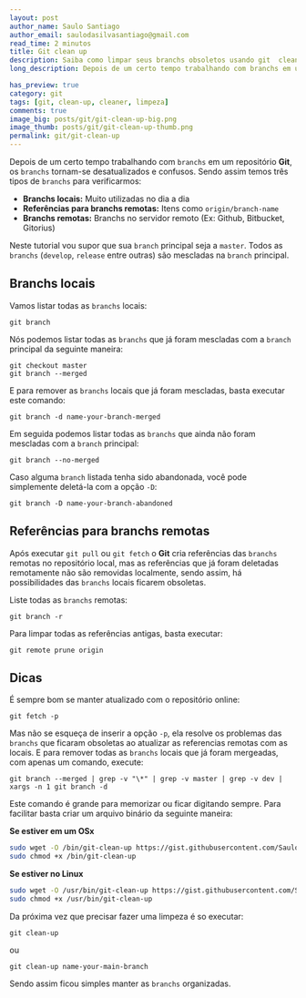```yaml
---
layout: post
author_name: Saulo Santiago
author_email: saulodasilvasantiago@gmail.com
read_time: 2 minutos
title: Git clean up
description: Saiba como limpar seus branchs obsoletos usando git  clean up.
long_description: Depois de um certo tempo trabalhando com branchs em um repositório Git, os branchs torna-se desatualizados e confusos. Sendo assim irei mostrar a vocês como manter as branchs organizadas de uma forma simples e fácil.

has_preview: true
category: git
tags: [git, clean-up, cleaner, limpeza]
comments: true
image_big: posts/git/git-clean-up-big.png
image_thumb: posts/git/git-clean-up-thumb.png
permalink: git/git-clean-up
---
```


Depois de um certo tempo trabalhando com `branchs` em um repositório **Git**, os `branchs` tornam-se desatualizados e confusos. Sendo assim temos três tipos de `branchs` para verificarmos:

- **Branchs locais:** Muito utilizadas no dia a dia
- **Referências para branchs remotas:** Itens como `origin/branch-name`
- **Branchs remotas:** Branchs no servidor remoto (Ex: Github, Bitbucket, Gitorius)

Neste tutorial vou supor que sua `branch` principal seja a `master`.
Todos as `branchs` (`develop`, `release` entre outras) são mescladas na `branch` principal.

## Branchs locais

Vamos listar todas as `branchs` locais:

```
git branch
```

Nós podemos listar todas as `branchs` que já foram mescladas com a `branch` principal da seguinte maneira:

```
git checkout master
git branch --merged
```

E para remover as `branchs` locais que já foram mescladas, basta executar este comando:

```
git branch -d name-your-branch-merged
```

Em seguida podemos listar todas as `branchs` que ainda não foram mescladas com a `branch` principal:

```
git branch --no-merged
```

Caso alguma `branch` listada tenha sido abandonada, você pode simplemente deletá-la com a opção `-D`:

```
git branch -D name-your-branch-abandoned
```

## Referências para branchs remotas

Após executar `git pull` ou `git fetch` o **Git** cria referências das `branchs` remotas no repositório local, mas as referências que já foram deletadas remotamente não são removidas localmente, sendo assim, há possibilidades das `branchs` locais ficarem obsoletas.

Liste todas as `branchs` remotas:

```
git branch -r
```

Para limpar todas as referências antigas, basta executar:

```
git remote prune origin
```

## Dicas

É sempre bom se manter atualizado com o repositório online:

```
git fetch -p
```

Mas não se esqueça de inserir a opção `-p`, ela resolve os problemas das `branchs` que ficaram obsoletas ao atualizar as referencias remotas com as locais.
E para remover todas as `branchs` locais que já foram mergeadas, com apenas um comando, execute:

```
git branch --merged | grep -v "\*" | grep -v master | grep -v dev | xargs -n 1 git branch -d
```

Este comando é grande para memorizar ou ficar digitando sempre. Para facilitar basta criar um arquivo binário da seguinte maneira:

**Se estiver em um OSx**

```bash
sudo wget -O /bin/git-clean-up https://gist.githubusercontent.com/SauloSilva/4b13902db1135849a8c9/raw/8febb88a14fc9f09c9235e4f1749301e8fd81e33/git-clean-up
sudo chmod +x /bin/git-clean-up
```

**Se estiver no Linux**

```bash
sudo wget -O /usr/bin/git-clean-up https://gist.githubusercontent.com/SauloSilva/4b13902db1135849a8c9/raw/8febb88a14fc9f09c9235e4f1749301e8fd81e33/git-clean-up
sudo chmod +x /usr/bin/git-clean-up
```

Da próxima vez que precisar fazer uma limpeza é so executar:

```
git clean-up
```

ou

```
git clean-up name-your-main-branch
```

Sendo assim ficou simples manter as `branchs` organizadas.
